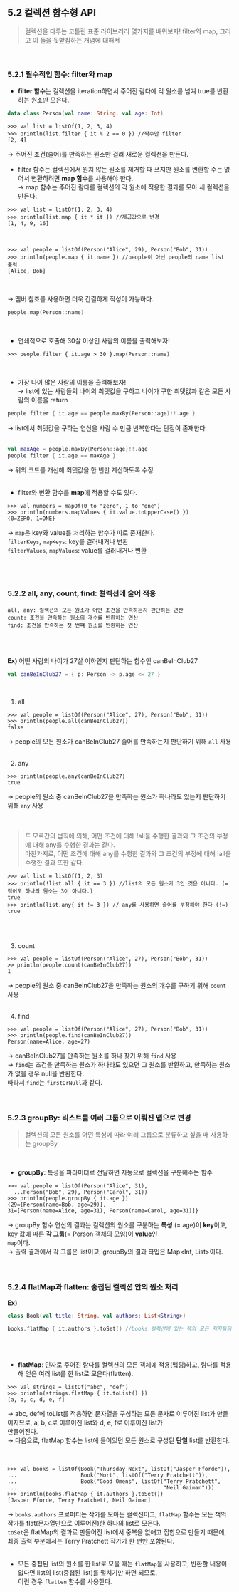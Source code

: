 ## 5.2 컬렉션 함수형 API
> 컬렉션을 다루는 코틀린 표준 라이브러리 몇가지를 배워보자! filter와 map, 그리고 이 둘을 뒷받침하는 개념에 대해서
<br>

### 5.2.1 필수적인 함수: filter와 map
- **filter 함수**는 컬렉션을 iteration하면서 주어진 람다에 각 원소를 넘겨 true를 반환하는 원소만 모은다.
```kotlin
data class Person(val name: String, val age: Int)
```
```
>>> val list = listOf(1, 2, 3, 4)
>>> println(list.filter { it % 2 == 0 }) //짝수만 filter
[2, 4]
```
→ 주어진 조건(술어)를 만족하는 원소만 걸러 새로운 컬렉션을 만든다. 
<br>

- filter 함수는 컬렉션에서 원치 않는 원소를 제거할 때 쓰지만 원소를 변환할 수는 없어서 변환하려면 **map 함수**를 사용해야 한다. <br>
→ map 함수는 주어진 람다를 컬렉션의 각 원소에 적용한 결과를 모아 새 컬렉션을 만든다.
```
>>> val list = listOf(1, 2, 3, 4)
>>> println(list.map { it * it }) //제곱값으로 변경
[1, 4, 9, 16]
```
<br>

```
>>> val people = listOf(Person("Alice", 29), Person("Bob", 31))
>>> println(people.map { it.name }) //people이 아닌 people의 name list 출력
[Alice, Bob]
```
<br>

→ 멤버 참조를 사용하면 더욱 간결하게 작성이 가능하다.
```kotlin
people.map(Person::name)
```
<br>

- 연쇄적으로 호출해 30살 이상인 사람의 이름을 출력해보자!
```
>>> people.filter { it.age > 30 }.map(Person::name)
```
<br>

- 가장 나이 많은 사람의 이름을 출력해보자! <br>
→ list에 있는 사람들의 나이의 최댓값을 구하고 나이가 구한 최댓값과 같은 모든 사람의 이름을 return
```kotlin
people.filter { it.age == people.maxBy(Person::age)!!.age }
```
→ list에서 최댓값을 구하는 연산을 사람 수 만큼 반복한다는 단점이 존재한다. 
<br>
<br>

```kotlin
val maxAge = people.maxBy(Person::age)!!.age
people.filter { it.age == maxAge }
```
→ 위의 코드를 개선해 최댓값을 한 번만 계산하도록 수정
<br>
<br>

- filter와 변환 함수를 **map**에 적용할 수도 있다.
```
>>> val numbers = mapOf(0 to "zero", 1 to "one")
>>> println(numbers.mapValues { it.value.toUpperCase() })
{0=ZERO, 1=ONE}
```
→ `map`은 key와 value를 처리하는 함수가 따로 존재한다. <br>
  `filterKeys`, `mapKeys`: key를 걸러내거나 변환 <br>
  `filterValues`, `mapValues`: value를 걸러내거나 변환
<br>
<br>
<br>
<br>

### 5.2.2 all, any, count, find: 컬렉션에 술어 적용
```
all, any: 컬렉션의 모든 원소가 어떤 조건을 만족하는지 판단하는 연산
count: 조건을 만족하는 원소의 개수를 반환하는 연산
find: 조건을 만족하는 첫 번쨰 원소를 반환하는 연산
```
<br>
<br>

**Ex)** 어떤 사람의 나이가 27살 이하인지 판단하는 함수인 canBeInClub27
```kotlin
val canBeInClub27 = { p: Person -> p.age <= 27 }
```
<br>

1) all
```
>>> val people = listOf(Person("Alice", 27), Person("Bob", 31))
>>> println(people.all(canBeInClub27))
false
```
→ people의 모든 원소가 canBeInClub27 술어를 만족하는지 판단하기 위해 `all` 사용
<br>
<br>

2) any
```
>>> println(people.any(canBeInClub27)
true
```
→ people의 원소 중 canBeInClub27을 만족하는 원소가 하나라도 있는지 판단하기 위해 `any` 사용
<br>
<br>
<br>

> 드 모르간의 법칙에 의해, 어떤 조건에 대해 !all을 수행한 결과와 그 조건의 부정에 대해 any를 수행한 결과는 같다. <br>
> 마찬가지로, 어떤 조건에 대해 any를 수행한 결과와 그 조건의 부정에 대해 !all을 수행한 결과 또한 같다. 

```
>>> val list = listOf(1, 2, 3)
>>> println(!list.all { it == 3 }) //list의 모든 원소가 3인 것은 아니다. (= 적어도 하나의 원소는 3이 아니다.)
true
>>> println(list.any{ it != 3 }) // any를 사용하면 술어를 부정해야 한다 (!=)
true
```
<br>
<br>

3) count
```
>>> val people = listOf(Person("Alice", 27), Person("Bob", 31))
>> println(people.count(canBeInClub27))
1
```
→ people의 원소 중 canBeInClub27을 만족하는 원소의 개수를 구하기 위해 `count` 사용
<br>
<br>

4) find
```
>>> val people = listOf(Person("Alice", 27), Person("Bob", 31))
>>> println(people.find(canBeInClub27))
Person(name=Alice, age=27)
```
→ canBeInClub27을 만족하는 원소를 하나 찾기 위해 `find` 사용 <br>
→ `find`는 조건을 만족하는 원소가 하나라도 있으면 그 원소를 반환하고, 만족하는 원소가 없을 경우 null을 반환한다. <br>
   따라서 `find`는 `firstOrNull`과 같다.
<br>
<br>
<br>

### 5.2.3 groupBy: 리스트를 여러 그룹으로 이뤄진 맵으로 변경
> 컬렉션의 모든 원소를 어떤 특성에 따라 여러 그룹으로 분류하고 싶을 때 사용하는 groupBy
<br>

- **groupBy**: 특성을 파라미터로 전달하면 자동으로 컬렉션을 구분해주는 함수
```
>>> val people = listOf(Person("Alice", 31),
  ...Person("Bob", 29), Person("Carol", 31))
>>> println(people.groupBy { it.age })
{29=[Person(name=Bob, age=29)],
31=[Person(name=Alice, age=31), Person(name=Carol, age=31)]}
```
→ groupBy 함수 연산의 결과는 컬렉션의 원소를 구분하는 **특성** (= age)이 **key**이고, key 값에 따른 **각 그룹**(= Person 객체의 모임)이 **value**인<br>
`map`이다. <br>
→ 출력 결과에서 각 그룹은 list이고, groupBy의 결과 타입은 Map<Int, List<Person>>이다.
<br>
<br>
<br>

### 5.2.4 flatMap과 flatten: 중첩된 컬렉션 안의 원소 처리
**Ex)** 
```kotlin
class Book(val title: String, val authors: List<String>)
```
```kotlin
books.flatMap { it.authors }.toSet() //books 컬렉션에 있는 책의 모든 저자들의 집합
```
<br>
<br>
  
- **flatMap**: 인자로 주어진 람다를 컬렉션의 모든 객체에 적용(맵핑)하고, 람다를 적용해 얻은 여러 list를 한 list로 모은다(flatten).
```
>>> val strings = listOf("abc", "def")
>>> println(strings.flatMap { it.toList() })
[a, b, c, d, e, f]
```
→ abc, def에 toList를 적용하면 문자열을 구성하는 모든 문자로 이루어진 list가 만들어지므로, a, b, c로 이루어진 list와 d, e, f로 이루어진 list가<br> 만들어진다. <br>
→ 다음으로, flatMap 함수는 list에 들어있던 모든 원소로 구성된 **단일** list를 반환한다.
<br>
<br>
<br>
  
```
>>> val books = listOf(Book("Thursday Next", listOf("Jasper Fforde")),
...                    Book("Mort", listOf("Terry Pratchett")),
...                    Book("Good Omens", listOf("Terry Pratchett",
...                                              "Neil Gaiman")))
>>> println(books.flatMap { it.authors }.toSet())
[Jasper Fforde, Terry Pratchett, Neil Gaiman]
```
→ `books.authors` 프로퍼티는 작가를 모아둔 컬렉션이고, `flatMap` 함수는 모든 책의 작가를 flat(문자열만으로 이루어진)한 하나의 list로 모은다. <br>
  `toSet`은 flatMap의 결과로 만들어진 list에서 중복을 없애고 집합으로 만들기 때문에, 최종 출력 부분에서는 Terry Pratchett 작가가 한 번만 포함된다.
<br>
<br>
  
- 모든 중첩된 list의 원소를 한 list로 모을 때는 `flatMap`을 사용하고, 반환할 내용이 없다면 list의 list(중첩된 list)를 펼치기만 하면 되므로,<br>
  이런 경우 `flatten` 함수를 사용한다.
